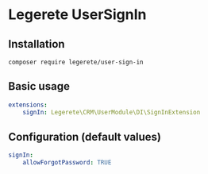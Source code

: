 # Legerete UserSignIn

## Installation

`composer require legerete/user-sign-in`

## Basic usage

```yaml
extensions:
	signIn: Legerete\CRM\UserModule\DI\SignInExtension
```

## Configuration (default values) 

```yaml
signIn:
	allowForgotPassword: TRUE
```